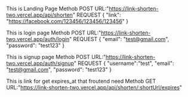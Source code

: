 This is Landing Page
Methob POST
URL:"https://link-shorten-two.vercel.app/api/shorten"
REQUEST
{
  "link": "https://facebook.com/123456/123456/123456"
}

This is login page
Methob POST
URL:"https://link-shorten-two.vercel.app/auth/login"
REQUEST
{
  "email": "test@gmail.com",
  "password": "test123"
}

This is signup page
Methob POST
URL:"https://link-shorten-two.vercel.app/auth/signup"
REQUEST
{
  "username":"test",
  "email": "test@gmail.com",
  "password": "test123"
}

This is link for get expires_at that froutend need
Methob GET
URL:"https://link-shorten-two.vercel.app/api/shorten/:shortUrl/expires"


